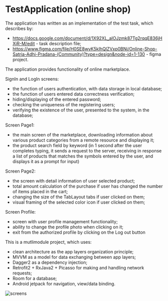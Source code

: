 # TestApplication (online shop)
The application has written as an implementation of the test task, which describes by: 
- https://docs.google.com/document/d/1X92XL_aIOJzmk87Tg2rqqE836jHXjR-M/edit - task description file;
- https://www.figma.com/file/H0SE8wvK5kIhQlZVxp0BNj/Online-Shop-Satria-Adhi-Pradana-(Community)?type=design&node-id=1-130 - figma project.


The application provides functionality of online marketplace.

SignIn and LogIn screens:
- the function of users authentication, with data storage in local database;
- the function of users entered data correctness verification;
- hiding/displaying of the entered password;
- checking the uniqueness of the registering users;
- verifying the existence of the user, presented to the system, in the database;

Screen Page1:
- the main screen of the marketplace, downloading information about various product categories from a remote resource and displaying it;
- the product search field by keyword (in 1 second after the user completes typing, it sends a request to the server, receiving in response a list of products that matches the symbols entered by the user, and displays it as a prompt for input)

Screen Page2:
- the screen with detail information of user selected product;
- total amount calculation of the purchase if user has changed the number of items placed in the cart;
- changing the size of the TabLayout tabs if user clicked on them;
- visual framing of the selected color icon if user clicked on them;

Screen Profile:
- screen with user profile management functionality;
- ability to change the profile photo when clicking on it;
- exit from the authorized profile by clicking on the Log out button


This is a mutlimodule project, which uses:
- clean architecture as the app layers organization principle;
- MVVM as a model for data exchanging between app layers;
- Dagger2 as a dependency injection;
- Retrofit2 + RxJava2 + Picasso for making and handling network requests;
- Room for a database;
- Android jetpack for navigation, view/data binding.

![screens](https://github.com/Pryadk0/OnlineShop/assets/100865876/008b614c-ade3-490e-8d9f-8f6d7e5480d3)
